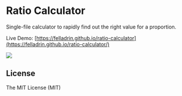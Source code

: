 # Ratio Calculator

Single-file calculator to rapidly find out the right value for a proportion.

Live Demo: [https://felladrin.github.io/ratio-calculator](https://felladrin.github.io/ratio-calculator/)

[![](http://i.imgur.com/JSEFaF8.png)](https://felladrin.github.io/ratio-calculator/)

## License

The MIT License (MIT)
